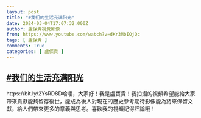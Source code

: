 ```yaml
---
layout: post
title: "#我们的生活充满阳光"
date: 2024-03-04T17:07:32.000Z
author: 盧保貴視覺影像
from: https://www.youtube.com/watch?v=dKr3MbIQjQc
tags: [ 盧保貴 ]
comments: True
categories: [ 盧保貴 ]
---
```

<!--1709572052000-->
[#我们的生活充满阳光](https://www.youtube.com/watch?v=dKr3MbIQjQc)
------

<div>
https://bit.ly/2YsRD8D哈嘍，大家好！我是盧寶貴！我拍攝的視頻希望能給大家帶來貢獻能夠留存後世，能成為後人對現在的歷史參考期待影像能為將來保留文獻，給人們帶來更多的意義與思考。喜歡我的視頻記得評論哦！
</div>
